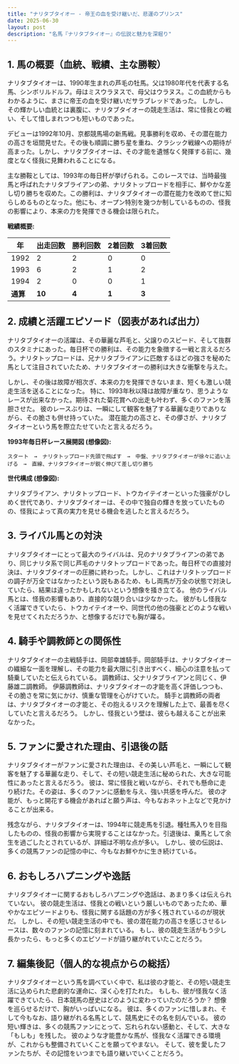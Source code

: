 ```yaml
---
title: "ナリタブタイオー - 帝王の血を受け継いだ、悲運のプリンス"
date: 2025-06-30
layout: post
description: "名馬『ナリタブタイオー』の伝説と魅力を深堀り"
---
```


## 1. 馬の概要（血統、戦績、主な勝鞍）

ナリタブタイオーは、1990年生まれの芦毛の牡馬。父は1980年代を代表する名馬、シンボリルドルフ。母はミスウラヌスで、母父はウラヌス。この血統からもわかるように、まさに帝王の血を受け継いだサラブレッドであった。  しかし、その輝かしい血統とは裏腹に、ナリタブタイオーの競走生活は、常に怪我との戦い、そして惜しまれつつも短いものであった。

デビューは1992年10月、京都競馬場の新馬戦。見事勝利を収め、その潜在能力の高さを垣間見せた。その後も順調に勝ち星を重ね、クラシック戦線への期待が高まった。しかし、ナリタブタイオーは、その才能を遺憾なく発揮する前に、幾度となく怪我に見舞われることになる。

主な勝鞍としては、1993年の毎日杯が挙げられる。このレースでは、当時最強馬と呼ばれたナリタブライアンの弟、ナリタトップロードを相手に、鮮やかな差し切り勝ちを収めた。この勝利は、ナリタブタイオーの潜在能力を改めて世に知らしめるものとなった。他にも、オープン特別を幾つか制しているものの、怪我の影響により、本来の力を発揮できる機会は限られた。

**戦績概要:**

| 年 | 出走回数 | 勝利回数 | 2着回数 | 3着回数 |
|---|---|---|---|---|
| 1992 | 2 | 2 | 0 | 0 |
| 1993 | 6 | 2 | 1 | 2 |
| 1994 | 2 | 0 | 0 | 1 |
| **通算** | **10** | **4** | **1** | **3** |


## 2. 成績と活躍エピソード（図表があれば出力）

ナリタブタイオーの活躍は、その華麗な芦毛と、父譲りのスピード、そして抜群のスタミナにあった。毎日杯での勝利は、その能力を象徴する一戦と言えるだろう。ナリタトップロードは、兄ナリタブライアンに匹敵するほどの強さを秘めた馬として注目されていたため、ナリタブタイオーの勝利は大きな衝撃を与えた。

しかし、その後は故障が相次ぎ、本来の力を発揮できないまま、短くも激しい競走生活を送ることになった。  特に、1993年秋以降は故障が重なり、思うようなレースが出来なかった。期待された菊花賞への出走も叶わず、多くのファンを落胆させた。  彼のレースぶりは、一瞬にして観客を魅了する華麗な走りでありながら、その脆さも併せ持っていた。  潜在能力の高さと、その儚さが、ナリタブタイオーという馬を際立たせていたと言えるだろう。

**1993年毎日杯レース展開図 (想像図):**

```
スタート　→　ナリタトップロード先頭で飛ばす　→　中盤、ナリタブタイオーが徐々に追い上げる　→　直線、ナリタブタイオーが鋭く伸びて差し切り勝ち
```

**世代構成 (想像図):**

ナリタブライアン、ナリタトップロード、トウカイテイオーといった強豪がひしめく世代であり、ナリタブタイオーは、その中で独自の輝きを放っていたものの、怪我によって真の実力を見せる機会を逃したと言えるだろう。


## 3. ライバル馬との対決

ナリタブタイオーにとって最大のライバルは、兄のナリタブライアンの弟であり、同じナリタ系で同じ芦毛のナリタトップロードであった。毎日杯での直接対決は、ナリタブタイオーの圧勝に終わった。しかし、これはナリタトップロードの調子が万全ではなかったという説もあるため、もし両馬が万全の状態で対決していたら、結果は違ったかもしれないという想像を掻き立てる。  他のライバル馬とは、怪我の影響もあり、直接的な競り合いは少なかった。  彼がもし怪我なく活躍できていたら、トウカイテイオーや、同世代の他の強豪とどのような戦いを見せてくれただろうか、と想像するだけでも胸が躍る。


## 4. 騎手や調教師との関係性

ナリタブタイオーの主戦騎手は、岡部幸雄騎手。岡部騎手は、ナリタブタイオーの繊細な一面を理解し、その能力を最大限に引き出すべく、細心の注意を払って騎乗していたと伝えられている。  調教師は、父ナリタブライアンと同じく、伊藤雄二調教師。  伊藤調教師は、ナリタブタイオーの才能を高く評価しつつも、その脆さを常に気にかけ、慎重な管理を心がけていた。  騎手と調教師の両者は、ナリタブタイオーの才能と、その抱えるリスクを理解した上で、最善を尽くしていたと言えるだろう。  しかし、怪我という壁は、彼らも越えることが出来なかった。


## 5. ファンに愛された理由、引退後の話

ナリタブタイオーがファンに愛された理由は、その美しい芦毛と、一瞬にして観客を魅了する華麗な走り、そして、その短い競走生活に秘められた、大きな可能性にあったと言えるだろう。  彼は、常に怪我と戦いながら、それでも懸命に走り続けた。その姿は、多くのファンに感動を与え、強い共感を呼んだ。  彼の才能が、もっと開花する機会があればと願う声は、今もなおネット上などで見かけることが出来る。

残念ながら、ナリタブタイオーは、1994年に競走馬を引退。種牡馬入りを目指したものの、怪我の影響から実現することはなかった。引退後は、乗馬として余生を過ごしたとされているが、詳細は不明な点が多い。  しかし、彼の伝説は、多くの競馬ファンの記憶の中に、今もなお鮮やかに生き続けている。


## 6. おもしろハプニングや逸話

ナリタブタイオーに関するおもしろハプニングや逸話は、あまり多くは伝えられていない。  彼の競走生活は、怪我との戦いという厳しいものであったため、華やかなエピソードよりも、怪我に関する話題の方が多く残されているのが現状だ。  しかし、その短い競走生活の中でも、彼の潜在能力の高さを感じさせるレースは、数々のファンの記憶に刻まれている。  もし、彼の競走生活がもう少し長かったら、もっと多くのエピソードが語り継がれていたことだろう。


## 7. 編集後記（個人的な視点からの総括）

ナリタブタイオーという馬を調べていく中で、私は彼の才能と、その短い競走生活に込められた悲劇的な運命に、深く心を打たれた。  もしも、彼が怪我なく活躍できていたら、日本競馬の歴史はどのように変わっていたのだろうか？  想像を巡らせるだけで、胸がいっぱいになる。  彼は、多くのファンに惜しまれ、そして今もなお、語り継がれる名馬として、競馬史にその名を刻んでいる。  彼の短い輝きは、多くの競馬ファンにとって、忘れられない感動と、そして、大きな「もしも」を残した。  彼のような才能豊かな馬が、怪我なく活躍できる環境が、これからも整備されていくことを願ってやまない。  そして、彼を愛したファンたちが、その記憶をいつまでも語り継いでいくことだろう。
